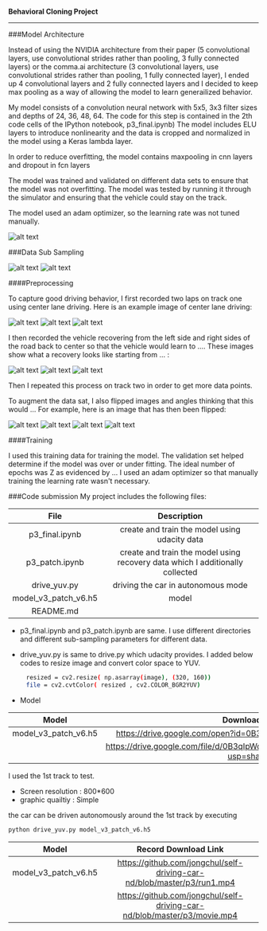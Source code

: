 **Behavioral Cloning Project**

[//]: # (Image References)

[image1]: ./examples/model.png "Model Visualization"
[image2]: ./examples/placeholder.png "Grayscaling"
[image3]: ./examples/recovery1.jpg "Recovery Image"
[image4]: ./examples/recovery2.jpg "Recovery Image"
[image5]: ./examples/recovery3.jpg "Recovery Image"

[image6]: ./examples/udacity1.jpg "Recovery Image"
[image7]: ./examples/udacity2.jpg "Recovery Image"
[image8]: ./examples/udacity3.jpg "Recovery Image"

[image9]: ./examples/raw.png "Recovery Image"
[image10]: ./examples/yuv.png "Recovery Image"
[image11]: ./examples/flip.png "Recovery Image"
[image12]: ./examples/final.png "Recovery Image"


[image13]: ./examples/subsample1.png "Recovery Image"
[image14]: ./examples/subsample2.png "Recovery Image"





---

###Model Architecture

Instead of using the NVIDIA architecture from their paper (5 convolutional layers, use convolutional strides rather than pooling, 3 fully connected layers) or the comma.ai architecture (3 convolutional layers, use convolutional strides rather than pooling, 1 fully connected layer), I ended up 4 convolutional layers and 2 fully connected layers and I decided to keep max pooling as a way of allowing the model to learn generailized behavior.


My model consists of a convolution neural network with 5x5, 3x3 filter sizes and depths of 24, 36, 48, 64. 
The code for this step is contained in the 2th code cells of the IPython notebook, p3_final.ipynb) 
The model includes ELU layers to introduce nonlinearity and the data is cropped and normalized in the model using a Keras lambda layer. 

In order to reduce overfitting, the model contains maxpooling in cnn layers and dropout in fcn layers  

The model was trained and validated on different data sets to ensure that the model was not overfitting. The model was tested by running it through the simulator and ensuring that the vehicle could stay on the track.

The model used an adam optimizer, so the learning rate was not tuned manually.

![alt text][image1]


###Data Sub Sampling


![alt text][image13]
![alt text][image14]


####Preprocessing

To capture good driving behavior, I first recorded two laps on track one using center lane driving. Here is an example image of center lane driving:

![alt text][image6]
![alt text][image7]
![alt text][image8]

I then recorded the vehicle recovering from the left side and right sides of the road back to center so that the vehicle would learn to .... These images show what a recovery looks like starting from ... :

![alt text][image3]
![alt text][image4]
![alt text][image5]

Then I repeated this process on track two in order to get more data points.

To augment the data sat, I also flipped images and angles thinking that this would ... For example, here is an image that has then been flipped:

![alt text][image9]
![alt text][image10]
![alt text][image11]
![alt text][image12]


####Training 

I used this training data for training the model. The validation set helped determine if the model was over or under fitting. The ideal number of epochs was Z as evidenced by ... I used an adam optimizer so that manually training the learning rate wasn't necessary.


###Code submission
My project includes the following files:

| File         				|     Description	        					  					  								| 
|:-------------------------:|:-------------------------------------------------------------------------------------------------:| 
| p3_final.ipynb   			| create and train the model using udacity data   													| 
| p3_patch.ipynb    	 	| create and train the model using recovery data which I additionally collected 					|
| drive_yuv.py				| driving the car in autonomous mode																|
| model_v3_patch_v6.h5 		| model 																							|
|  README.md	 	 	  	| 																									|


* p3_final.ipynb and p3_patch.ipynb are same. I use different directories and different sub-sampling parameters for different data.

* drive_yuv.py is same to drive.py which udacity provides. I added below codes to resize image and convert color space to YUV.
```sh                                                     
     resized = cv2.resize( np.asarray(image), (320, 160))
     file = cv2.cvtColor( resized , cv2.COLOR_BGR2YUV)
```

* Model
  
| Model        				|     Download Link	        					  					  										| 
|:-------------------------:|:-------------------------------------------------------------------------------------------------:| 
| model_v3_patch_v6.h5    	| https://drive.google.com/open?id=0B3qIpWd3o2CxeDdxaDlzTHBhOHM										| 
|     	 					| https://drive.google.com/file/d/0B3qIpWd3o2CxcmZWTVNvOW9KS28/view?usp=sharing 					|
  

I used the 1st track to test.
  - Screen resolution : 800*600  
  - graphic quailtiy : Simple

the car can be driven autonomously around the 1st track by executing 
```sh
python drive_yuv.py model_v3_patch_v6.h5
```

| Model        				|     Record Download Link	        	  					  										| 
|:-------------------------:|:-------------------------------------------------------------------------------------------------:| 
| model_v3_patch_v6.h5    	| https://github.com/jongchul/self-driving-car-nd/blob/master/p3/run1.mp4							| 
|     	 					| https://github.com/jongchul/self-driving-car-nd/blob/master/p3/movie.mp4 							|






